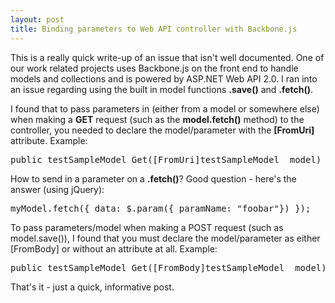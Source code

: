 ```yaml
---
layout: post
title: Binding parameters to Web API controller with Backbone.js
---
```




This is a really quick write-up of an issue that isn't well documented. One of our work related projects uses Backbone.js on the front end to handle models and collections and is powered by ASP.NET Web API 2.0. I ran into an issue regarding using the built in model functions <strong>.save()</strong> and <strong>.fetch()</strong>.

I found that to pass parameters in (either from a model or somewhere else) when making a <strong>GET</strong> request (such as the <strong>model.fetch()</strong> method) to the controller, you needed to declare the model/parameter with the <strong>[FromUri]</strong> attribute. Example:
<pre>public testSampleModel Get([FromUri]testSampleModel  model) { ... }</pre>
How to send in a parameter on a <strong>.fetch()</strong>? Good question - here's the answer (using jQuery):
<pre>myModel.fetch({ data: $.param({ paramName: "foobar"}) });</pre>
To pass parameters/model when making a POST request (such as model.save()), I found that you must declare the model/parameter as either [FromBody] or without an attribute at all. Example:
<pre>public testSampleModel Get([FromBody]testSampleModel  model) { ... }</pre>
That's it - just a quick, informative post.